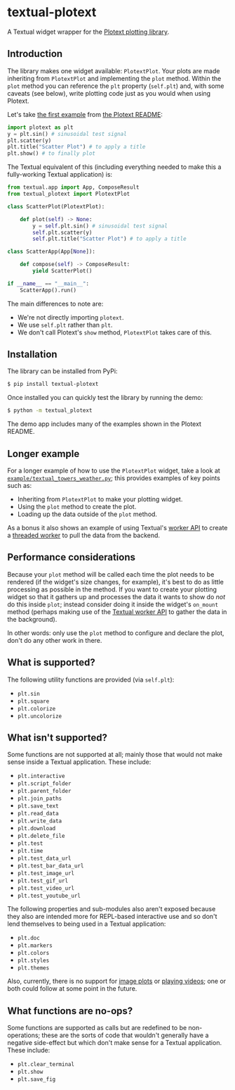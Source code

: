 # textual-plotext

A Textual widget wrapper for the [Plotext plotting
library](https://github.com/piccolomo/plotext).

## Introduction

The library makes one widget available: `PlotextPlot`. Your plots are made
inheriting from `PlotextPlot` and implementing the `plot` method. Within the
`plot` method you can reference the `plt` property (`self.plt`) and, with
some caveats (see below), write plotting code just as you would when using
Plotext.

Let's take [the first
example](https://github.com/piccolomo/plotext/blob/master/readme/basic.md#scatter-plot)
from [the Plotext README](https://github.com/piccolomo/plotext#readme):

```python
import plotext as plt
y = plt.sin() # sinusoidal test signal
plt.scatter(y)
plt.title("Scatter Plot") # to apply a title
plt.show() # to finally plot
```

The Textual equivalent of this (including everything needed to make this a
fully-working Textual application) is:

```python
from textual.app import App, ComposeResult
from textual_plotext import PlotextPlot

class ScatterPlot(PlotextPlot):

    def plot(self) -> None:
        y = self.plt.sin() # sinusoidal test signal
        self.plt.scatter(y)
        self.plt.title("Scatter Plot") # to apply a title

class ScatterApp(App[None]):

    def compose(self) -> ComposeResult:
        yield ScatterPlot()

if __name__ == "__main__":
    ScatterApp().run()
```

The main differences to note are:

- We're not directly importing `plotext`.
- We use `self.plt` rather than `plt`.
- We don't call Plotext's `show` method, `PlotextPlot` takes care of this.

## Installation

The library can be installed from PyPi:

```sh
$ pip install textual-plotext
```

Once installed you can quickly test the library by running the demo:

```sh
$ python -m textual_plotext
```

The demo app includes many of the examples shown in the Plotext README.

## Longer example

For a longer example of how to use the `PlotextPlot` widget, take a look at
[`example/textual_towers_weather.py`](./example/textual_towers_weather.py);
this provides examples of key points such as:

- Inheriting from `PlotextPlot` to make your plotting widget.
- Using the `plot` method to create the plot.
- Loading up the data outside of the `plot` method.

As a bonus it also shows an example of using Textual's [worker
API](https://textual.textualize.io/guide/workers/) to create a [threaded
worker](https://textual.textualize.io/guide/workers/#thread-workers) to pull
the data from the backend.

## Performance considerations

Because your `plot` method will be called each time the plot needs to be
rendered (if the widget's size changes, for example), it's best to do as
little processing as possible in the method. If you want to create your
plotting widget so that it gathers up and processes the data it wants to
show do *not* do this inside `plot`; instead consider doing it inside the
widget's `on_mount` method (perhaps making use of the [Textual worker
API](https://textual.textualize.io/guide/workers/) to gather the data in the
background).

In other words: only use the `plot` method to configure and declare the
plot, don't do any other work in there.

## What is supported?

The following utility functions are provided (via `self.plt`):

- `plt.sin`
- `plt.square`
- `plt.colorize`
- `plt.uncolorize`

## What isn't supported?

Some functions are not supported at all; mainly those that would not make
sense inside a Textual application. These include:

- `plt.interactive`
- `plt.script_folder`
- `plt.parent_folder`
- `plt.join_paths`
- `plt.save_text`
- `plt.read_data`
- `plt.write_data`
- `plt.download`
- `plt.delete_file`
- `plt.test`
- `plt.time`
- `plt.test_data_url`
- `plt.test_bar_data_url`
- `plt.test_image_url`
- `plt.test_gif_url`
- `plt.test_video_url`
- `plt.test_youtube_url`

The following properties and sub-modules also aren't exposed because they
also are intended more for REPL-based interactive use and so don't lend
themselves to being used in a Textual application:

- `plt.doc`
- `plt.markers`
- `plt.colors`
- `plt.styles`
- `plt.themes`

Also, currently, there is no support for [image
plots](https://github.com/piccolomo/plotext/blob/master/readme/image.md) or
[playing
videos](https://github.com/piccolomo/plotext/blob/master/readme/video.md);
one or both could follow at some point in the future.

## What functions are no-ops?

Some functions are supported as calls but are redefined to be
non-operations; these are the sorts of code that wouldn't generally have a
negative side-effect but which don't make sense for a Textual application.
These include:

- `plt.clear_terminal`
- `plt.show`
- `plt.save_fig`
